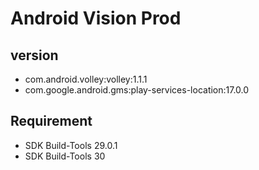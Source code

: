 # Android Vision Prod

version
----------------------------
* com.android.volley:volley:1.1.1
* com.google.android.gms:play-services-location:17.0.0

Requirement
----------------------------
* SDK Build-Tools 29.0.1
* SDK Build-Tools 30
